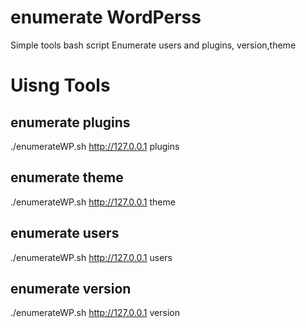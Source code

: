 # enumerate WordPerss
Simple tools bash script Enumerate users and plugins, version,theme
# Uisng Tools
## enumerate plugins
./enumerateWP.sh http://127.0.0.1 plugins
## enumerate theme
./enumerateWP.sh http://127.0.0.1 theme
## enumerate users
./enumerateWP.sh http://127.0.0.1 users
## enumerate version
./enumerateWP.sh http://127.0.0.1 version
